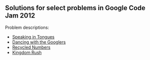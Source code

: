 Solutions for select problems in Google Code Jam 2012
-----------------------------------------------------

Problem descriptions:

- [Speaking in Tongues](http://code.google.com/codejam/contest/1460488/dashboard#s=p0)
- [Dancing with the Googlers](http://code.google.com/codejam/contest/1460488/dashboard#s=p1)
- [Recycled Numbers](http://code.google.com/codejam/contest/1460488/dashboard#s=p2)
- [Kingdom Rush](http://code.google.com/codejam/contest/1645485/dashboard#s=p1)

